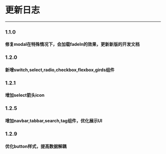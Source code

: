 # 更新日志
---

### 1.1.0
#### 修复modal在特殊情况下，会加载fadeIn的效果，更新新版的开发文档

### 1.2.0
#### 新增switch,select,radio,checkbox,flexbox,girds组件

### 1.2.1
#### 增加select箭头icon

### 1.2.5
#### 增加navbar,tabbar,search,tag组件，优化展示UI

### 1.2.9
#### 优化button样式，提高数据解耦